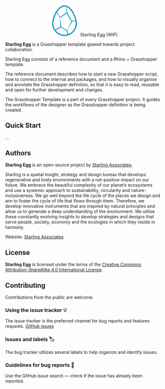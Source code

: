 
<p align="center">
    <img src=".github/images/starling_egg-logo.png" width="20%" height="20%" alt="Starling Egg Logo>
</p>


# Starling Egg (WiP)

**Starling Egg** is a Grasshopper template geared towards project collaboration.


Starling Egg consists of a reference document and a Rhino + Grasshopper template.

The reference document describes how to start a new Grasshopper script, how to connect to the internal and packages, and how to visually organise and annotate the Grasshopper definition, so that it is easy to read, reusable and open for further development and changes. 

The Grasshopper Template is a part of every Grasshopper project. It guides the workflows of the designer as the Grasshopper definition is being created.


## Quick Start

...




## Authors

**Starling Egg** is an open-source project by [Starling Associates](https://www.starling.associates "Starling Associates website").

Starling is a spatial insight, strategy and design bureau that develops regenerative and lively environments with a net-positive impact on our future. We embrace the beautiful complexity of our planet’s ecosystems and use a systemic approach to sustainability, circularity and nature-inclusiveness. We go well beyond the life cycle of the places we design and aim to foster the cycle of life that flows through them. Therefore, we develop innovative instruments that are inspired by natural principles and allow us to generate a deep understanding of the environment. We utilise these constantly evolving insights to develop strategies and designs that serve people, society, economy and the ecologies in which they reside in harmony.

Website: [Starling Associates](https://www.starling.associates "Starling Associates website").


## License

**Starling Egg** is licensed under the terms of the [Creative Commons Attribution-ShareAlike 4.0 International License](https://creativecommons.org/licenses/by-sa/4.0/ "Creative Commons Attribution-ShareAlike 4.0 International License").




## Contributing

Contributions from the public are welcome.

### Using the issue tracker 💡

The issue tracker is the preferred channel for bug reports and features requests. [GitHub issues](https://github.com/starling-associates/egg/issues)

### Issues and labels 🏷

The bug tracker utilizes several labels to help organize and identify issues.

### Guidelines for bug reports 🐛

Use the GitHub issue search — check if the issue has already been reported.

